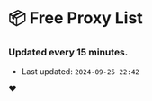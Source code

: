 # :package: Free Proxy List
### Updated every 15 minutes.

- Last updated: `2024-09-25 22:42`

:heart:
